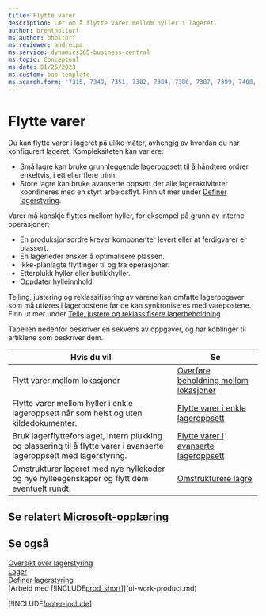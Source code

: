 ```yaml
---
title: Flytte varer
description: Lær om å flytte varer mellom hyller i lageret.
author: brentholtorf
ms.author: bholtorf
ms.reviewer: andreipa
ms.service: dynamics365-business-central
ms.topic: Conceptual
ms.date: 01/25/2023
ms.custom: bap-template
ms.search.form: '7315, 7349, 7351, 7382, 7384, 7386, 7387, 7399, 7400, 9314, 9330, 9345'
---
```

# <a name="moving-items"></a><a name="moving-items"></a><a name="moving-items"></a>Flytte varer

Du kan flytte varer i lageret på ulike måter, avhengig av hvordan du har konfigurert lageret. Kompleksiteten kan variere:

* Små lagre kan bruke grunnleggende lageroppsett til å håndtere ordrer enkeltvis, i ett eller flere trinn.
* Store lagre kan bruke avanserte oppsett der alle lageraktiviteter koordineres med en styrt arbeidsflyt. Finn ut mer under [Definer lagerstyring](warehouse-setup-warehouse.md).

Varer må kanskje flyttes mellom hyller, for eksempel på grunn av interne operasjoner:

* En produksjonsordre krever komponenter levert eller at ferdigvarer er plassert.
* En lagerleder ønsker å optimalisere plassen.
* Ikke-planlagte flyttinger til og fra operasjoner.
* Etterplukk hyller eller butikkhyller.
* Oppdater hylleinnhold.

Telling, justering og reklassifisering av varene kan omfatte lagerppgaver som må utføres i lagerpostene før de kan synkroniseres med varepostene. Finn ut mer under [Telle, justere og reklassifisere lagerbeholdning](inventory-how-count-adjust-reclassify.md).  

 Tabellen nedenfor beskriver en sekvens av oppgaver, og har koblinger til artiklene som beskriver dem.

|**Hvis du vil**|**Se**|  
|------------|-------------|  
|Flytt varer mellom lokasjoner|[Overføre beholdning mellom lokasjoner](inventory-how-transfer-between-locations.md)|
|Flytte varer mellom hyller i enkle lageroppsett når som helst og uten kildedokumenter.|[Flytte varer i enkle lageroppsett](warehouse-how-to-move-items-ad-hoc-in-basic-warehousing.md)|
|Bruk lagerflytteforslaget, intern plukking og plassering til å flytte varer i avanserte lageroppsett med lagerstyring.|[Flytte varer i avanserte lageroppsett](warehouse-how-to-move-items-in-advanced-warehousing.md)|  
|Omstrukturer lageret med nye hyllekoder og nye hylleegenskaper og flytt dem eventuelt rundt.|[Omstrukturere lagre](warehouse-how-to-restructure-warehouses.md)|  

## <a name="see-related-microsoft-training"></a><a name="see-related-microsoft-training"></a><a name="see-related-microsoft-training"></a>Se relatert [Microsoft-opplæring](/training/modules/manage-internal-warehouse-processes/)

## <a name="see-also"></a><a name="see-also"></a><a name="see-also"></a>Se også

[Oversikt over lagerstyring](design-details-warehouse-management.md)  
[Lager](inventory-manage-inventory.md)  
[Definer lagerstyring](warehouse-setup-warehouse.md)  
[Arbeid med [!INCLUDE[prod_short](includes/prod_short.md)]](ui-work-product.md)


[!INCLUDE[footer-include](includes/footer-banner.md)]
